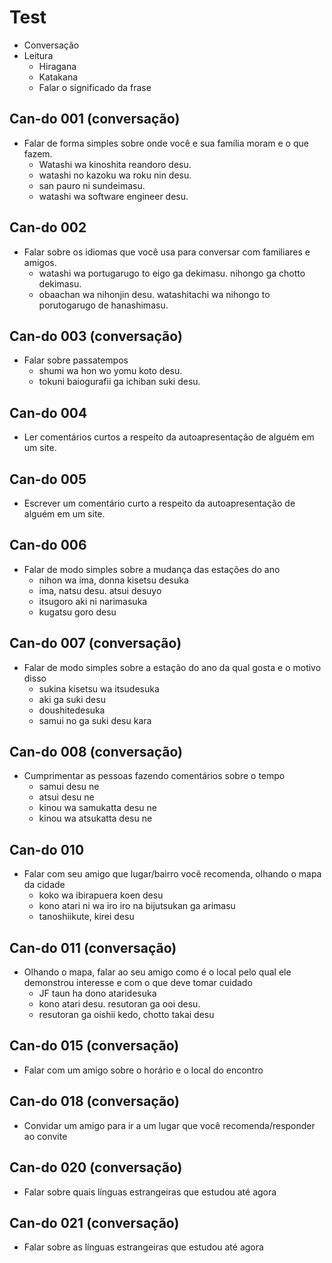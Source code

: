 # Test

- Conversação
- Leitura
  - Hiragana
  - Katakana
  - Falar o significado da frase

## Can-do 001 (conversação)

- Falar de forma simples sobre onde você e sua família moram e o que fazem.
  - Watashi wa kinoshita reandoro desu. 
  - watashi no kazoku wa roku nin desu.
  - san pauro ni sundeimasu.
  - watashi wa software engineer desu.

## Can-do 002

- Falar sobre os idiomas que você usa para conversar com familiares e amigos.
  - watashi wa portugarugo to eigo ga dekimasu. nihongo ga chotto dekimasu.
  - obaachan wa nihonjin desu. watashitachi wa nihongo to porutogarugo de hanashimasu.

## Can-do 003 (conversação)

- Falar sobre passatempos
  - shumi wa hon wo yomu koto desu.
  - tokuni baiogurafii ga ichiban suki desu.

## Can-do 004

- Ler comentários curtos a respeito da autoapresentação de alguém em um site.

## Can-do 005

- Escrever um comentário curto a respeito da autoapresentação de alguém em um site.

## Can-do 006

- Falar de modo simples sobre a mudança das estações do ano
  - nihon wa ima, donna kisetsu desuka
  - ima, natsu desu. atsui desuyo
  - itsugoro aki ni narimasuka
  - kugatsu goro desu

## Can-do 007 (conversação)

- Falar de modo simples sobre a estação do ano da qual gosta e o motivo disso
  - sukina kisetsu wa itsudesuka
  - aki ga suki desu
  - doushitedesuka
  - samui no ga suki desu kara

## Can-do 008 (conversação)

- Cumprimentar as pessoas fazendo comentários sobre o tempo
  - samui desu ne
  - atsui desu ne
  - kinou wa samukatta desu ne
  - kinou wa atsukatta desu ne

## Can-do 010

- Falar com seu amigo que lugar/bairro você recomenda, olhando o mapa da cidade
  - koko wa ibirapuera koen desu
  - kono atari ni wa iro iro na bijutsukan ga arimasu
  - tanoshiikute, kirei desu

## Can-do 011 (conversação)

- Olhando o mapa, falar ao seu amigo como é o local pelo qual ele demonstrou interesse e com o que deve tomar cuidado
  - JF taun ha dono ataridesuka
  - kono atari desu. resutoran ga ooi desu.
  - resutoran ga oishii kedo, chotto takai desu

## Can-do 015 (conversação)

- Falar com um amigo sobre o horário e o local do encontro

## Can-do 018 (conversação)

- Convidar um amigo para ir a um lugar que você recomenda/responder ao convite

## Can-do 020 (conversação)

- Falar sobre quais línguas estrangeiras que estudou até agora

## Can-do 021 (conversação)

- Falar sobre as línguas estrangeiras que estudou até agora
